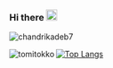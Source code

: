 ### Hi there <img width="20" height="20" src="https://raw.githubusercontent.com/iampavangandhi/iampavangandhi/master/gifs/Hi.gif">

<p align="left"> <img src="https://komarev.com/ghpvc/?username=yunglocokid&label=Profile%20views&color=0e75b6&style=flat" alt="chandrikadeb7" /> </p>

<p><img align="left" src="https://github-readme-stats.vercel.app/api?username=yunglocokid&show_icons=true&locale=en&theme=radical" alt="tomitokko" /></p>

[![Top Langs](https://github-readme-stats.vercel.app/api/top-langs/?username=yunglocokid&theme=radical)](https://github.com/anuraghazra/github-readme-stats)
